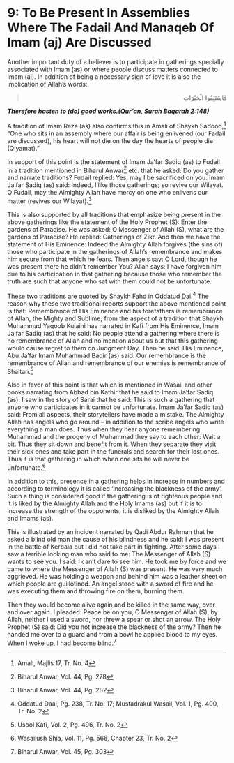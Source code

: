 9: To Be Present In Assemblies Where The Fadail And Manaqeb Of Imam (aj) Are Discussed
======================================================================================

Another important duty of a believer is to participate in gatherings
specially associated with Imam (as) or where people discuss matters
connected to Imam (aj). In addition of being a necessary sign of love it
is also the implication of Allah’s words:

<blockquote dir="rtl">
  <p>
فَاسْتَبِقُوا الْخَيْرَاتِ
  </p>
</blockquote>

***Therefore hasten to (do) good works.(Qur’an, Surah Baqarah 2:148)***

A tradition of Imam Reza (as) also confirms this in Amali of Shaykh
Sadooq,[^1] “One who sits in an assembly where our affair is being
enlivened (our Fadail are discussed), his heart will not die on the day
the hearts of people die (Qiyamat).”

In support of this point is the statement of Imam Ja’far Sadiq (as) to
Fudail in a tradition mentioned in Biharul Anwar[^2] etc. that he asked:
Do you gather and narrate traditions? Fudail replied: Yes, may I be
sacrificed on you. Imam Ja’far Sadiq (as) said: Indeed, I like those
gatherings; so revive our Wilayat. O Fudail, may the Almighty Allah have
mercy on one who enlivens our matter (revives our Wilayat).[^3]

This is also supported by all traditions that emphasize being present in
the above gatherings like the statement of the Holy Prophet (S): Enter
the gardens of Paradise. He was asked: O Messenger of Allah (S), what
are the gardens of Paradise? He replied: Gatherings of Zikr. And then we
have the statement of His Eminence: Indeed the Almighty Allah forgives
(the sins of) those who participate in the gatherings of Allah’s
remembrance and makes him secure from that which he fears. Then angels
say: O Lord, though he was present there he didn’t remember You? Allah
says: I have forgiven him due to his participation in that gathering
because those who remember the truth are such that anyone who sat with
them could not be unfortunate.

These two traditions are quoted by Shaykh Fahd in Oddatud Dai.[^4] The
reason why these two traditional reports support the above mentioned
point is that: Remembrance of His Eminence and his forefathers is
remembrance of Allah, the Mighty and Sublime; from the aspect of a
tradition that Shaykh Muhammad Yaqoob Kulaini has narrated in Kafi from
His Eminence, Imam Ja’far Sadiq (as) that he said: No people attend a
gathering where there is no remembrance of Allah and no mention about us
but that this gathering would cause regret to them on Judgment Day. Then
he said: His Eminence, Abu Ja’far Imam Muhammad Baqir (as) said: Our
remembrance is the remembrance of Allah and remembrance of our enemies
is remembrance of Shaitan.[^5]

Also in favor of this point is that which is mentioned in Wasail and
other books narrating from Abbad bin Kathir that he said to Imam Ja’far
Sadiq (as): I saw in the story of Sarai that he said: This is such a
gathering that anyone who participates in it cannot be unfortunate. Imam
Ja’far Sadiq (as) said: From all aspects, their storytellers have made a
mistake. The Almighty Allah has angels who go around – in addition to
the scribe angels who write everything a man does. Thus when they hear
anyone remembering Muhammad and the progeny of Muhammad they say to each
other: Wait a bit. Thus they sit down and benefit from it. When they
separate they visit their sick ones and take part in the funerals and
search for their lost ones. Thus it is that gathering in which when one
sits he will never be unfortunate.[^6]

In addition to this, presence in a gathering helps in increase in
numbers and according to terminology it is called ‘increasing the
blackness of the army’. Such a thing is considered good if the gathering
is of righteous people and it is liked by the Almighty Allah and the
Holy Imams (as) but if it is to increase the strength of the opponents,
it is disliked by the Almighty Allah and Imams (as).

This is illustrated by an incident narrated by Qadi Abdur Rahman that he
asked a blind old man the cause of his blindness and he said: I was
present in the battle of Kerbala but I did not take part in fighting.
After some days I saw a terrible looking man who said to me: The
Messenger of Allah (S) wants to see you. I said: I can’t dare to see
him. He took me by force and we came to where the Messenger of Allah (S)
was present. He was very much aggrieved. He was holding a weapon and
behind him was a leather sheet on which people are guillotined. An angel
stood with a sword of fire and he was executing them and throwing fire
on them, burning them.

Then they would become alive again and be killed in the same way, over
and over again. I pleaded: Peace be on you, O Messenger of Allah (S), by
Allah, neither I used a sword, nor threw a spear or shot an arrow. The
Holy Prophet (S) said: Did you not increase the blackness of the army?
Then he handed me over to a guard and from a bowl he applied blood to my
eyes. When I woke up, I had become blind.[^7]

[^1]: Amali, Majlis 17, Tr. No. 4

[^2]: Biharul Anwar, Vol. 44, Pg. 278

[^3]: Biharul Anwar, Vol. 44, Pg. 282

[^4]: Oddatud Daai, Pg. 238, Tr. No. 17; Mustadrakul Wasail, Vol. 1, Pg.
400, Tr. No. 2

[^5]: Usool Kafi, Vol. 2, Pg. 496, Tr. No. 2

[^6]: Wasailush Shia, Vol. 11, Pg. 566, Chapter 23, Tr. No. 2

[^7]: Biharul Anwar, Vol. 45, Pg. 303



